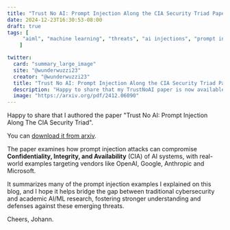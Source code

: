 ```yaml
---
title: "Trust No AI: Prompt Injection Along the CIA Security Triad Paper"
date: 2024-12-23T16:30:53-08:00
draft: true
tags: [
     "aiml", "machine learning", "threats", "ai injections", "prompt injection", "llm"
    ]

twitter:
  card: "summary_large_image"
  site: "@wunderwuzzi23"
  creator: "@wunderwuzzi23"
  title: "Trust No AI: Prompt Injection Along the CIA Security Triad Paper"
  description: "Happy to share that my TrustNoAI paper is now available on arxiv."
  image: "https://arxiv.org/pdf/2412.06090"
---
```


Happy to share that I authored the paper "Trust No AI: Prompt Injection Along The CIA Security Triad".

You can [download it from arxiv](https://arxiv.org/pdf/2412.06090).

The paper examines how prompt injection attacks can compromise **Confidentiality, Integrity, and Availability** (CIA) of AI systems, with real-world examples targeting vendors like OpenAI, Google, Anthropic and Microsoft. 

It summarizes many of the prompt injection examples I explained on this blog, and I hope it helps bridge the gap between traditional cybersecurity and academic AI/ML research, fostering stronger understanding and defenses against these emerging threats.

Cheers, 
Johann.